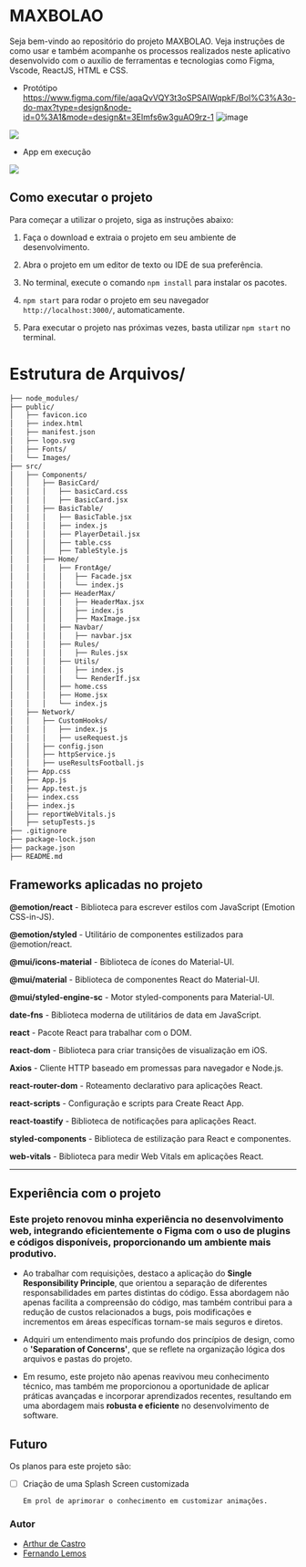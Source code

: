 # MAXBOLAO
Seja bem-vindo ao repositório do projeto MAXBOLAO.
Veja instruções de como usar e também acompanhe os processos realizados neste aplicativo desenvolvido com o auxílio de ferramentas e tecnologias como Figma, Vscode, ReactJS, HTML e CSS.


- Protótipo 
https://www.figma.com/file/aqaQvVQY3t3oSPSAIWqpkF/Bol%C3%A3o-do-max?type=design&node-id=0%3A1&mode=design&t=3EImfs6w3guAO9rz-1
![image](https://github.com/arthurfjadecastro/maxbolao/assets/27228969/e5b7e28c-8619-4525-835b-eb4fc5bc0be6)



![](https://github.com/arthurfjadecastro/maxbolao/assets/27228969/8127d5c9-562b-4845-baee-96688cd0f47e)


- App em execução


![](https://media.giphy.com/media/kPuEqXbqAAi6s4OPGU/giphy.gif) 

## Como executar o projeto 

Para começar a utilizar o projeto, siga as instruções abaixo:

1. Faça o download e extraia o projeto em seu ambiente de desenvolvimento.

2. Abra o projeto em um editor de texto ou IDE de sua preferência.

3. No terminal, execute o comando `npm install` para instalar os pacotes.

4. `npm start` para rodar o projeto em seu navegador `http://localhost:3000/`, automaticamente.

5. Para executar o projeto nas próximas vezes, basta utilizar `npm start` no terminal.



# Estrutura de Arquivos/
```md
├── node_modules/
├── public/
│   ├── favicon.ico
│   ├── index.html
│   ├── manifest.json
│   ├── logo.svg
│   ├── Fonts/
│   └── Images/
├── src/
│   ├── Components/
│   │   ├── BasicCard/
│   │   │   ├── basicCard.css
│   │   │   ├── BasicCard.jsx
│   │   ├── BasicTable/
│   │   │   ├── BasicTable.jsx
│   │   │   ├── index.js
│   │   │   ├── PlayerDetail.jsx
│   │   │   ├── table.css
│   │   │   ├── TableStyle.js
│   │   ├── Home/
│   │   │   ├── FrontAge/
│   │   │   │   ├── Facade.jsx 
│   │   │   │   └── index.js
│   │   │   ├── HeaderMax/
│   │   │   │   ├── HeaderMax.jsx
│   │   │   │   ├── index.js
│   │   │   │   ├── MaxImage.jsx
│   │   │   ├── Navbar/
│   │   │   │   ├── navbar.jsx
│   │   │   ├── Rules/
│   │   │   │   ├── Rules.jsx
│   │   │   ├── Utils/
│   │   │   │   ├── index.js
│   │   │   │   └── RenderIf.jsx
│   │   │   ├── home.css
│   │   │   ├── Home.jsx
│   │   │   └── index.js
│   ├── Network/
│   │   ├── CustomHooks/
│   │   │   ├── index.js
│   │   │   ├── useRequest.js
│   │   ├── config.json
│   │   ├── httpService.js
│   │   ├── useResultsFootball.js
│   ├── App.css
│   ├── App.js
│   ├── App.test.js
│   ├── index.css
│   ├── index.js
│   ├── reportWebVitals.js
│   ├── setupTests.js
├── .gitignore
├── package-lock.json
├── package.json
├── README.md
```


## Frameworks aplicadas no projeto

**@emotion/react** - Biblioteca para escrever estilos com JavaScript (Emotion CSS-in-JS). 

**@emotion/styled** - Utilitário de componentes estilizados para @emotion/react. 

**@mui/icons-material** - Biblioteca de ícones do Material-UI.

**@mui/material** - Biblioteca de componentes React do Material-UI.

**@mui/styled-engine-sc** - Motor styled-components para Material-UI.

**date-fns** - Biblioteca moderna de utilitários de data em JavaScript.

**react** - Pacote React para trabalhar com o DOM.

**react-dom** - Biblioteca para criar transições de visualização em iOS. 

**Axios** - Cliente HTTP baseado em promessas para navegador e Node.js.

**react-router-dom** - Roteamento declarativo para aplicações React.

**react-scripts** - Configuração e scripts para Create React App.

**react-toastify** - Biblioteca de notificações para aplicações React.

**styled-components** - Biblioteca de estilização para React e componentes.

**web-vitals** - Biblioteca para medir Web Vitals em aplicações React.



-------------------------------------

## Experiência com o projeto 

### Este projeto renovou minha experiência no desenvolvimento web, integrando eficientemente o Figma com o uso de plugins e códigos disponíveis, proporcionando um ambiente mais produtivo.

- Ao trabalhar com requisições, destaco a aplicação do **Single Responsibility Principle**, que orientou a separação de diferentes responsabilidades em partes distintas do código. Essa abordagem não apenas facilita a compreensão do código, mas também contribui para a redução de custos relacionados a bugs, pois modificações e incrementos em áreas específicas tornam-se mais seguros e diretos.

- Adquiri um entendimento mais profundo dos princípios de design, como o **'Separation of Concerns'**, que se reflete na organização lógica dos arquivos e pastas do projeto.

- Em resumo, este projeto não apenas reavivou meu conhecimento técnico, mas também me proporcionou a oportunidade de aplicar práticas avançadas e incorporar aprendizados recentes, resultando em uma abordagem mais **robusta e eficiente** no desenvolvimento de software.



## Futuro

Os planos para este projeto são:

- [ ] Criação de uma Splash Screen customizada
        
      Em prol de aprimorar o conhecimento em customizar animações. 

    
    
### Autor

- [Arthur de Castro](https://github.com/arthurfjadecastro)
- [Fernando Lemos](https://github.com/fernandolemos92)

